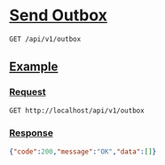 # [Send Outbox]()

<!--
@category Internal
-->

```bash
GET /api/v1/outbox
```

## [Example]()

### [Request]()

```bash
GET http://localhost/api/v1/outbox
```

### [Response]()

```json
{"code":200,"message":"OK","data":[]}
```